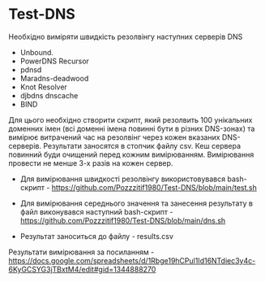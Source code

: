 # Test-DNS
Необхідно виміряти швидкість резолвінгу наступних серверів DNS 
- Unbound.
- PowerDNS Recursor
- pdnsd
- Maradns-deadwood
- Knot Resolver
- djbdns dnscache
- BIND

Для цього необхідно створити скрипт, який резолвить 100 унікальних доменних імен (всі доменні імена повинні бути в різних DNS-зонах) та вимірює витрачений час на резолвінг через кожен вказаних DNS-серверів. Результати заносятся в стопчик файлу csv. Кеш сервера повинний буди очищений перед кожним вимірюванням. Вимірювання провести не менше 3-х разів на кожен сервер.

- Для вимірювання швидкості резолвінгу використовувався bash-скрипт - https://github.com/Pozzzitif1980/Test-DNS/blob/main/test.sh

- Для вимірювання середнього значення та занесення результату в файл виконувався наступний bash-скрипт - https://github.com/Pozzzitif1980/Test-DNS/blob/main/dns.sh

- Результат заноситься до файлу - results.csv
    
Результати вимірювання за посиланням -https://docs.google.com/spreadsheets/d/1Rbge19hCPul1Id16NTdiec3y4c-6KyGCSYG3jTBxtM4/edit#gid=1344888270
